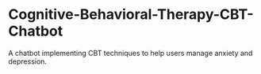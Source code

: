 # Cognitive-Behavioral-Therapy-CBT-Chatbot
A chatbot implementing CBT techniques to help users manage anxiety and depression.

